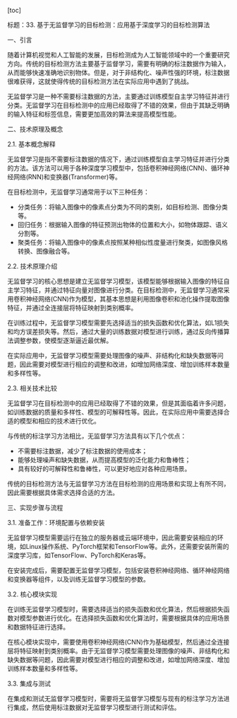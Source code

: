 
[toc]                    
                
                
标题：33. 基于无监督学习的目标检测：应用基于深度学习的目标检测算法

一、引言

随着计算机视觉和人工智能的发展，目标检测成为人工智能领域中的一个重要研究方向。传统的目标检测方法主要基于监督学习，需要有明确的标注数据作为输入，从而能够快速准确地识别物体。但是，对于非结构化、噪声性强的环境，标注数据很难获得，这就使得传统的目标检测方法在实际应用中遇到了挑战。

无监督学习是一种不需要标注数据的方法，主要通过训练模型自主学习特征并进行分类。无监督学习在目标检测中的应用已经取得了不错的效果，但由于其缺乏明确的输入特征和标签信息，需要更加高效的算法来提高模型性能。

二、技术原理及概念

2.1. 基本概念解释

无监督学习是指不需要标注数据的情况下，通过训练模型自主学习特征并进行分类的方法。该方法可以用于各种深度学习模型中，包括卷积神经网络(CNN)、循环神经网络(RNN)和变换器(Transformer)等。

在目标检测中，无监督学习通常用于以下三种任务：

- 分类任务：将输入图像中的像素点分类为不同的类别，如目标检测、图像分类等。
- 回归任务：根据输入图像的特征预测出物体的位置和大小，如物体跟踪、语义分割等。
- 聚类任务：将输入图像中的像素点按照某种相似性度量进行聚类，如图像风格转换、图像融合等。

2.2. 技术原理介绍

无监督学习的核心思想是建立无监督学习模型，该模型能够根据输入图像的特征自主学习特征，并通过特征向量对图像进行分类。在目标检测中，无监督学习通常采用卷积神经网络(CNN)作为模型，其基本思想是利用图像卷积和池化操作提取图像特征，并通过全连接层将特征映射到类别概率。

在训练过程中，无监督学习模型需要先选择适当的损失函数和优化算法，如L1损失和均方误差损失等。然后，通过大量的训练数据对模型进行训练，通过反向传播算法调整参数，使模型逐渐逼近最优解。

在实际应用中，无监督学习模型需要处理图像的噪声、非结构化和缺失数据等问题，因此需要对模型进行相应的调整和改进，如增加网络深度、增加训练样本数量和多样性等。

2.3. 相关技术比较

无监督学习在目标检测中的应用已经取得了不错的效果，但是其面临着许多问题，如训练数据的质量和多样性、模型的可解释性等。因此，在实际应用中需要选择合适的模型和相应的技术进行优化。

与传统的标注学习方法相比，无监督学习方法具有以下几个优点：

- 不需要标注数据，减少了标注数据的使用成本；
- 能够处理噪声和缺失数据，从而提高模型的泛化能力和鲁棒性；
- 具有较好的可解释性和鲁棒性，可以更好地应对各种应用场景。

传统的目标检测方法与无监督学习方法在目标检测的应用场景和实现上有所不同，因此需要根据具体需求选择合适的方法。

三、实现步骤与流程

3.1. 准备工作：环境配置与依赖安装

无监督学习模型需要运行在独立的服务器或云端环境中，因此需要安装相应的环境，如Linux操作系统、PyTorch框架和TensorFlow等。此外，还需要安装所需的深度学习库，如TensorFlow、PyTorch和Keras等。

在安装完成后，需要配置无监督学习模型，包括安装卷积神经网络、循环神经网络和变换器等组件，以及训练无监督学习模型的参数。

3.2. 核心模块实现

在训练无监督学习模型时，需要选择适当的损失函数和优化算法，然后根据损失函数对模型参数进行优化。在选择损失函数和优化算法时，需要根据具体的应用场景和数据特征进行选择。

在核心模块实现中，需要使用卷积神经网络(CNN)作为基础模型，然后通过全连接层将特征映射到类别概率。由于无监督学习模型需要处理图像的噪声、非结构化和缺失数据等问题，因此需要对模型进行相应的调整和改进，如增加网络深度、增加训练样本数量和多样性等。

3.3. 集成与测试

在集成和测试无监督学习模型时，需要将无监督学习模型与现有的标注学习方法进行集成，然后使用标注数据对无监督学习模型进行测试和评估。

